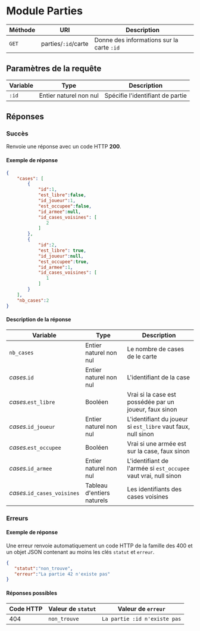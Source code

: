 # Module Parties

Méthode | URI | Description
------------- | ------------- | -------------
`GET`  | parties/`:id`/carte | Donne des informations sur la carte `:id`

## Paramètres de la requête
Variable | Type | Description
------------- | ------------- | -------------
`:id`  | Entier naturel non nul | Spécifie l'identifiant de partie

## Réponses
### Succès
Renvoie une réponse avec un code HTTP **200**.

#### Exemple de réponse
```json
{
    "cases": [
        {
            "id":1,
            "est_libre":false,
            "id_joueur":1,
            "est_occupee":false,
            "id_armee":null,
            "id_cases_voisines": [
               2 
            ]
        },
        {
            "id":2,
            "est_libre": true,
            "id_joueur":null,
            "est_occupee":true,
            "id_armee":1,
            "id_cases_voisines": [
               1 
            ]
        }
    ],
    "nb_cases":2
}
```
#### Description de la réponse
Variable | Type | Description
------------- | ------------- | -------------
`nb_cases` | Entier naturel non nul | Le nombre de cases de le carte
*cases*.`id`  | Entier naturel non nul | L'identifiant de la case
*cases*.`est_libre`  | Booléen | Vrai si la case est possédée par un joueur, faux sinon
*cases*.`id_joueur`  | Entier naturel non nul | L'identifiant du joueur si `est_libre` vaut faux, null sinon
*cases*.`est_occupee`  | Booléen | Vrai si une armée est sur la case, faux sinon
*cases*.`id_armee`  | Entier naturel non nul | L'identifiant de l'armée si `est_occupee` vaut vrai, null sinon
*cases*.`id_cases_voisines`  | Tableau d'entiers naturels | Les identifiants des cases voisines

### Erreurs
#### Exemple de réponse
Une erreur renvoie automatiquement un code HTTP de la famille des 400 et un objet JSON contenant au moins les clés `statut` et `erreur`.
```json
{
   "statut":"non_trouve",
   "erreur":"La partie 42 n'existe pas"
}
```

#### Réponses possibles
Code HTTP | Valeur de `statut` | Valeur de `erreur`
------------- | ------------- | -------------
404  | `non_trouve` | `La partie :id n'existe pas`
